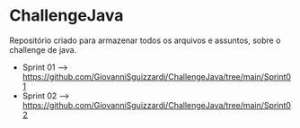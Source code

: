 # ChallengeJava
Repositório criado para armazenar todos os arquivos e assuntos, sobre o challenge de java.

* Sprint 01 --> https://github.com/GiovanniSguizzardi/ChallengeJava/tree/main/Sprint01
* Sprint 02 --> https://github.com/GiovanniSguizzardi/ChallengeJava/tree/main/Sprint02
